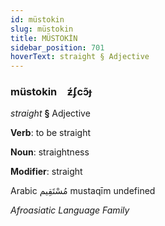 ```yaml
---
id: müstokin
slug: müstokin
title: MÜSTOKİN
sidebar_position: 701
hoverText: straight § Adjective
---
```


### müstokin&emsp;<span kind="abugida">ƶ́ʄcɔ̃ɟ</span>

*straight* **§** Adjective

**Verb**: to be straight

**Noun**: straightness

**Modifier**: straight

Arabic مُسْتَقِيم mustaqīm undefined

*Afroasiatic Language Family*